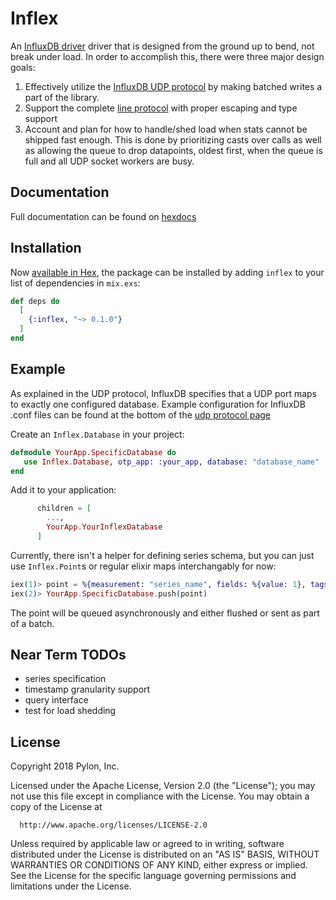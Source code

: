 # Inflex

An [InfluxDB driver](https://www.influxdata.com/time-series-platform/influxdb/)
driver that is designed from the ground up to bend, not break under load. In
order to accomplish this, there were three major design goals:

1. Effectively utilize the [InfluxDB UDP
   protocol](https://github.com/influxdata/influxdb/blob/master/services/udp/README.md)
   by making batched writes a part of the library.
2. Support the complete [line
   protocol](https://docs.influxdata.com/influxdb/v1.4/write_protocols/line_protocol_reference/)
   with proper escaping and type support
3. Account and plan for how to handle/shed load when stats cannot be shipped
   fast enough. This is done by prioritizing casts over calls as well as
   allowing the queue to drop datapoints, oldest first, when the queue is full
   and all UDP socket workers are busy.
   

## Documentation

Full documentation can be found on [hexdocs](https://hexdocs.pm/inflex)


## Installation

Now [available in Hex](https://hex.pm/docs/publish), the package can be installed
by adding `inflex` to your list of dependencies in `mix.exs`:

```elixir
def deps do
  [
    {:inflex, "~> 0.1.0"}
  ]
end
```

## Example

As explained in the UDP protocol, InfluxDB specifies that a UDP port maps to
exactly one configured database. Example configuration for InfluxDB .conf files
can be found at the bottom of the [udp protocol
page](https://github.com/influxdata/influxdb/blob/master/services/udp/README.md)

Create an `Inflex.Database` in your project:
```elixir
defmodule YourApp.SpecificDatabase do
   use Inflex.Database, otp_app: :your_app, database: "database_name"
end
```

Add it to your application:
```elixir
      children = [
        ...,
        YourApp.YourInflexDatabase
      ]
```

Currently, there isn't a helper for defining series schema, but you can just use
`Inflex.Point`s or regular elixir maps interchangably for now:

```elixir
iex(1)> point = %{measurement: "series_name", fields: %{value: 1}, tags: %{}, timestamp: System.os_time(:nanosecond)}
iex(2)> YourApp.SpecificDatabase.push(point)
```

The point will be queued asynchronously and either flushed or sent as part of a batch.


## Near Term TODOs

* series specification
* timestamp granularity support
* query interface
* test for load shedding


## License

Copyright 2018 Pylon, Inc.

  Licensed under the Apache License, Version 2.0 (the "License");
  you may not use this file except in compliance with the License.
  You may obtain a copy of the License at

      http://www.apache.org/licenses/LICENSE-2.0

  Unless required by applicable law or agreed to in writing, software
  distributed under the License is distributed on an "AS IS" BASIS,
  WITHOUT WARRANTIES OR CONDITIONS OF ANY KIND, either express or implied.
  See the License for the specific language governing permissions and
  limitations under the License.

